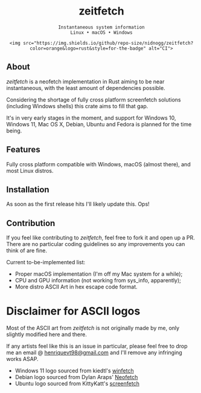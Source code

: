 <div align="center">
    <h1>zeitfetch</h1>

    Instantaneous system information
    Linux • macOS • Windows

    <img src="https://img.shields.io/github/repo-size/nidnogg/zeitfetch?color=orange&logo=rust&style=for-the-badge" alt="CI">

</div>


## About

_zeitfetch_ is a neofetch implementation in Rust aiming to be near instantaneous, with the least amount of dependencies possible. 

Considering the shortage of fully cross platform screenfetch solutions (including Windows shells) this crate aims to fill that gap.

It's in very early stages in the moment, and support for Windows 10, Windows 11, Mac OS X, Debian, Ubuntu and Fedora is planned for the time being.

## Features

Fully cross platform compatible with Windows, macOS (almost there), and most Linux distros.

## Installation

As soon as the first release hits I'll likely update this. Ops!
## Contribution 

If you feel like contributing to _zeitfetch_, feel free to fork it and open up a PR. There are no particular coding guidelines so any improvements you can think of are fine.

Current to-be-implemented list:
* Proper macOS implementation (I'm off my Mac system for a while);
* CPU and GPU information (not working from sys_info, apparently);
* More distro ASCII Art in hex escape code format.
# Disclaimer for ASCII logos

Most of the ASCII art from _zeitfetch_ is not originally made by me, only slightly modified here and there.

If any artists feel like this is an issue in particular, please feel free to drop me an email @ [henriquevt98@gmail.com](mailto:henriquevt98@gmail.com) and I'll remove any infringing works ASAP.

* Windows 11 logo sourced from kiedtl's [winfetch](https://github.com/kiedtl/winfetch)
* Debian logo sourced from Dylan Araps'
  [Neofetch](https://github.com/dylanaraps/neofetch)
* Ubuntu logo sourced from KittyKatt's 
  [screenfetch](https://github.com/KittyKatt/screenFetch)


[libmacchina]: https://github.com/Macchina-CLI/libmacchina

